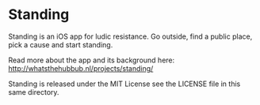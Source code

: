 # Standing

Standing is an iOS app for ludic resistance. Go outside, find a public place, pick a cause and start standing.

Read more about the app and its background here: http://whatsthehubbub.nl/projects/standing/

Standing is released under the MIT License see the LICENSE file in this same directory.
